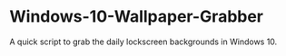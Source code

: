 # Windows-10-Wallpaper-Grabber
A quick script to grab the daily lockscreen backgrounds in Windows 10.
